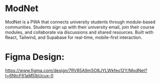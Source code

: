 # ModNet
ModNet is a PWA that connects university students through module-based communities. Students sign up with their university email, join their course modules, and collaborate via discussions and shared resources. Built with React, Tailwind, and Supabase for real-time, mobile-first interaction.

# Figma Design: 
https://www.figma.com/design/7RV85A9m5O8JYLWkfeo12Y/ModNet?t=6NtcF61aM5IbUcux-0
